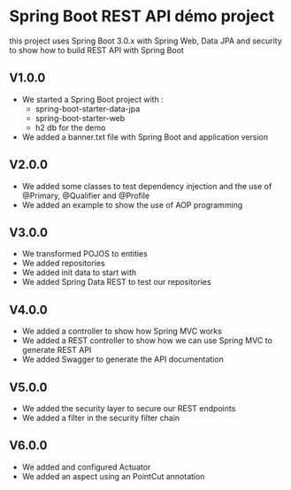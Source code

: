 # Spring Boot REST API démo project

this project uses Spring Boot 3.0.x with Spring Web, Data JPA and security to show how to build REST API with Spring Boot


## V1.0.0 
- We started a Spring Boot project with : 
  - spring-boot-starter-data-jpa
  - spring-boot-starter-web
  - h2 db for the demo
- We added a banner.txt file with Spring Boot and application version

## V2.0.0
- We added some classes to test dependency injection and the use of @Primary, @Qualifier and @Profile
- We added an example to show the use of AOP programming

## V3.0.0
- We transformed POJOS to entities
- We added repositories
- We added init data to start with
- We added Spring Data REST to test our repositories

## V4.0.0
- We added a controller to show how Spring MVC works
- We added a REST controller to show how we can use Spring MVC to generate REST API
- We added Swagger to generate the API documentation

## V5.0.0
- We added the security layer to secure our REST endpoints
- We added a filter in the security filter chain

## V6.0.0
- We added and configured Actuator
- We added an aspect using an PointCut annotation

